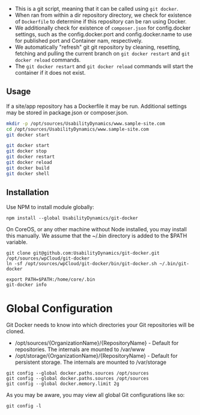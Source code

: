 * This is a git script, meaning that it can be called using `git docker`.
* When ran from within a dir repository directory, we check for existence of `Dockerfile` to determine if this repository can be ran using Docker.
* We additionally check for existence of `composer.json` for config.docker settings, such as the config.docker.port and config.docker.name to use for published port and Container nam, respectively.
* We automatically "refresh" git git repository by cleaning, resetting, fetching and pulling the current branch on `git docker restart` and `git docker reload` commands.
* The `git docker restart` and `git docker reload` commands will start the container if it does not exist.

Usage
-----
If a site/app repository has a Dockerfile it may be run. Additional settings may be stored in package.json or composer.json.

```sh
mkdir -p /opt/sources/UsabilityDynamics/www.sample-site.com
cd /opt/sources/UsabilityDynamics/www.sample-site.com
git docker start
```

```sh
git docker start
git docker stop
git docker restart
git docker reload
git docker build
git docker shell
```

Installation
------------

Use NPM to install module globally:
```
npm install --global UsabilityDynamics/git-docker
```

On CoreOS, or any other machine without Node installed, you may install this manually. We assume that the ~/.bin directory is added to the $PATH variable.
```
git clone git@github.com:UsabilityDynamics/git-docker.git /opt/sources/wpCloud/git-docker
ln -sf /opt/sources/wpCloud/git-docker/bin/git-docker.sh ~/.bin/git-docker
```

```
export PATH=$PATH:/home/core/.bin
git-docker info
```

Global Configuration
====================
Git Docker needs to know into which directories your Git repositories will be cloned.

* /opt/sources/{OrganizationName}/{RepositoryName} - Default for repositories. The internals are mounted to /var/www
* /opt/storage/{OrganizationName}/{RepositoryName} - Default for persistent storage. The internals are mounted to /var/storage

```
git config --global docker.paths.sources /opt/sources
git config --global docker.paths.sources /opt/sources
git config --global docker.memory.limit 2g
```

As you may be aware, you may view all global Git configurations like so:
```
git config -l
```